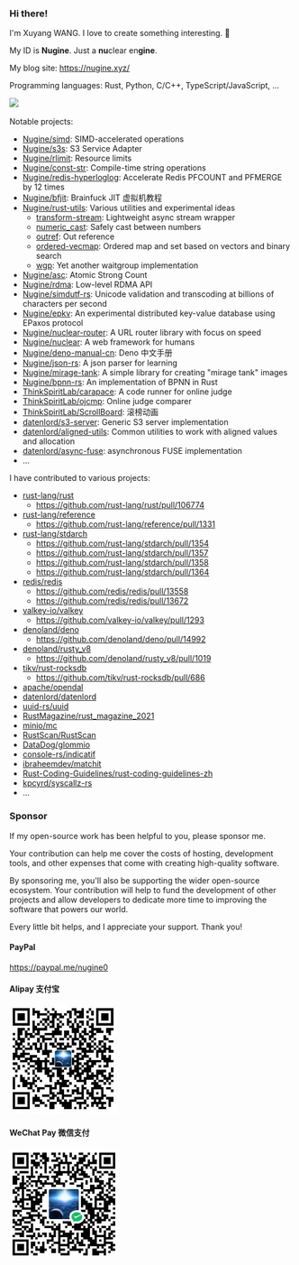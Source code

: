 ### Hi there!

I'm Xuyang WANG. I love to create something interesting. 👋

My ID is **Nugine**. Just a **nu**clear en**gine**. 

My blog site: <https://nugine.xyz/>

Programming languages: Rust, Python, C/C++, TypeScript/JavaScript, ...

<a href="https://github.com/anuraghazra/github-readme-stats"><img src="https://github-readme-stats.vercel.app/api?username=Nugine&show_icons=true"/></a>

Notable projects:

+ [Nugine/simd](https://github.com/Nugine/simd): SIMD-accelerated operations
+ [Nugine/s3s](https://github.com/Nugine/s3s): S3 Service Adapter
+ [Nugine/rlimit](https://github.com/Nugine/rlimit/): Resource limits
+ [Nugine/const-str](https://github.com/Nugine/const-str): Compile-time string operations
+ [Nugine/redis-hyperloglog](https://github.com/Nugine/redis-hyperloglog): Accelerate Redis PFCOUNT and PFMERGE by 12 times
+ [Nugine/bfjit](https://github.com/Nugine/bfjit): Brainfuck JIT 虚拟机教程
+ [Nugine/rust-utils](https://github.com/Nugine/rust-utils): Various utilities and experimental ideas
    + [transform-stream](https://github.com/Nugine/rust-utils/tree/main/crates/transform-stream): Lightweight async stream wrapper
    + [numeric_cast](https://github.com/Nugine/rust-utils/tree/main/crates/numeric_cast): Safely cast between numbers
    + [outref](https://github.com/Nugine/rust-utils/tree/main/crates/outref): Out reference
    + [ordered-vecmap](https://github.com/Nugine/rust-utils/tree/main/crates/ordered-vecmap): Ordered map and set based on vectors and binary search
    + [wgp](https://github.com/Nugine/rust-utils/tree/main/crates/wgp): Yet another waitgroup implementation
+ [Nugine/asc](https://github.com/Nugine/asc): Atomic Strong Count
+ [Nugine/rdma](https://github.com/Nugine/rdma): Low-level RDMA API
+ [Nugine/simdutf-rs](https://github.com/Nugine/simdutf-rs): Unicode validation and transcoding at billions of characters per second
+ [Nugine/epkv](https://github.com/Nugine/epkv): An experimental distributed key-value database using EPaxos protocol
+ [Nugine/nuclear-router](https://github.com/Nugine/nuclear-router): A URL router library with focus on speed
+ [Nugine/nuclear](https://github.com/Nugine/nuclear): A web framework for humans
+ [Nugine/deno-manual-cn](https://github.com/Nugine/deno-manual-cn): Deno 中文手册
+ [Nugine/json-rs](https://github.com/Nugine/json-rs): A json parser for learning
+ [Nugine/mirage-tank](https://github.com/Nugine/mirage-tank): A simple library for creating "mirage tank" images
+ [Nugine/bpnn-rs](https://github.com/Nugine/bpnn-rs): An implementation of BPNN in Rust
+ [ThinkSpiritLab/carapace](https://github.com/ThinkSpiritLab/carapace): A code runner for online judge
+ [ThinkSpiritLab/ojcmp](https://github.com/ThinkSpiritLab/ojcmp): Online judge comparer
+ [ThinkSpiritLab/ScrollBoard](https://github.com/ThinkSpiritLab/ScrollBoard): 滚榜动画
+ [datenlord/s3-server](https://github.com/datenlord/s3-server): Generic S3 server implementation
+ [datenlord/aligned-utils](https://github.com/datenlord/aligned-utils): Common utilities to work with aligned values and allocation
+ [datenlord/async-fuse](https://github.com/datenlord/async-fuse): asynchronous FUSE implementation
+ ...

I have contributed to various projects:

+ [rust-lang/rust](https://github.com/rust-lang/rust)
  + https://github.com/rust-lang/rust/pull/106774
+ [rust-lang/reference](https://github.com/rust-lang/reference)
  + https://github.com/rust-lang/reference/pull/1331
+ [rust-lang/stdarch](https://github.com/rust-lang/stdarch)
  + https://github.com/rust-lang/stdarch/pull/1354
  + https://github.com/rust-lang/stdarch/pull/1357
  + https://github.com/rust-lang/stdarch/pull/1358
  + https://github.com/rust-lang/stdarch/pull/1364
+ [redis/redis](https://github.com/redis/redis)
  + https://github.com/redis/redis/pull/13558
  + https://github.com/redis/redis/pull/13672
+ [valkey-io/valkey](https://github.com/valkey-io/valkey)
  + https://github.com/valkey-io/valkey/pull/1293
+ [denoland/deno](https://github.com/denoland/deno)
  + https://github.com/denoland/deno/pull/14992
+ [denoland/rusty_v8](https://github.com/denoland/rusty_v8)
  + https://github.com/denoland/rusty_v8/pull/1019
+ [tikv/rust-rocksdb](https://github.com/tikv/rust-rocksdb)
  + https://github.com/tikv/rust-rocksdb/pull/686
+ [apache/opendal](https://github.com/apache/opendal)
+ [datenlord/datenlord](https://github.com/datenlord/datenlord)
+ [uuid-rs/uuid](https://github.com/uuid-rs/uuid)
+ [RustMagazine/rust_magazine_2021](https://github.com/RustMagazine/rust_magazine_2021)
+ [minio/mc](https://github.com/minio/mc)
+ [RustScan/RustScan](https://github.com/RustScan/RustScan)
+ [DataDog/glommio](https://github.com/DataDog/glommio)
+ [console-rs/indicatif](https://github.com/console-rs/indicatif)
+ [ibraheemdev/matchit](https://github.com/ibraheemdev/matchit)
+ [Rust-Coding-Guidelines/rust-coding-guidelines-zh](https://github.com/Rust-Coding-Guidelines/rust-coding-guidelines-zh)
+ [kpcyrd/syscallz-rs](https://github.com/kpcyrd/syscallz-rs)
+ ...

### Sponsor

If my open-source work has been helpful to you, please sponsor me.

Your contribution can help me cover the costs of hosting, development tools, and other expenses that come with creating high-quality software.

By sponsoring me, you'll also be supporting the wider open-source ecosystem. Your contribution will help to fund the development of other projects and allow developers to dedicate more time to improving the software that powers our world.

Every little bit helps, and I appreciate your support. Thank you!

<!-- <a href="https://www.buymeacoffee.com/nugine" target="_blank"><img src="https://cdn.buymeacoffee.com/buttons/v2/default-blue.png" alt="Buy Me A Coffee" style="height: 40px !important;width: 144px !important;" ></a> -->

#### PayPal

<https://paypal.me/nugine0>

#### Alipay 支付宝

![alipay qrcode](./alipay.jpg)

#### WeChat Pay 微信支付

![wechat pay qrcode](./wechat.jpg)

